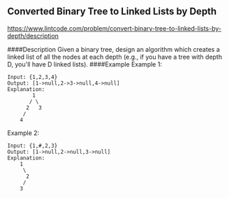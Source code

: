 ## Converted Binary Tree to Linked Lists by Depth
https://www.lintcode.com/problem/convert-binary-tree-to-linked-lists-by-depth/description

####Description
Given a binary tree, design an algorithm which creates a linked list of all the nodes at each depth (e.g., if you have a tree with depth D, you'll have D linked lists).
####Example
Example 1:
```
Input: {1,2,3,4}
Output: [1->null,2->3->null,4->null]
Explanation: 
        1
       / \
      2   3
     /
    4
```
Example 2:
```
Input: {1,#,2,3}
Output: [1->null,2->null,3->null]
Explanation: 
    1
     \
      2
     /
    3
```




